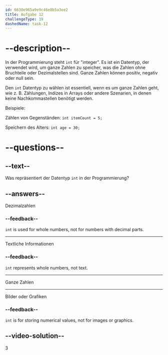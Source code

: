```yaml
---
id: 6630e965a9e9c46e8b5a3ee2
title: Aufgabe 12
challengeType: 19
dashedName: task-12
---
```


# --description--

In der Programmierung steht `int` für "integer". Es ist ein Datentyp, der verwendet wird, um ganze Zahlen zu speicher, was die Zahlen ohne Bruchteile oder Dezimalstellen sind. Ganze Zahlen können positiv, negativ oder null sein.

Den `int` Datentyp zu wählen ist essentiell, wenn es um ganze Zahlen geht, wie z. B. Zählungen, Indizes in Arrays oder andere Szenarien, in denen keine Nachkommastellen benötigt werden.

Beispiele:

Zählen von Gegenständen: `int itemCount = 5;`

Speichern des Alters: `int age = 30;`

# --questions--

## --text--

Was repräsentiert der Datentyp `int` in der Programmierung?

## --answers--

Dezimalzahlen

### --feedback--

`int` is used for whole numbers, not for numbers with decimal parts.

---

Textliche Informationen

### --feedback--

`int` represents whole numbers, not text.

---

Ganze Zahlen

---

Bilder oder Grafiken

### --feedback--

`int` is for storing numerical values, not for images or graphics.

## --video-solution--

3
